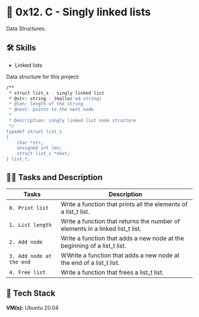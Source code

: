 # 🦾 0x12. C - Singly linked lists

Data Structures.

## 🛠 Skills
- Linked lists

Data structure for this project:

```bash
/**
 * struct list_s - singly linked list
 * @str: string - (malloc'ed string)
 * @len: length of the string
 * @next: points to the next node
 *
 * Description: singly linked list node structure
 */
typedef struct list_s
{
    char *str;
    unsigned int len;
    struct list_s *next;
} list_t;
```

## 👨‍💻 Tasks and Description
| Tasks             | Description                                                                |
| ----------------- | ------------------------------------------------------------------ |
| `0. Print list` | Write a function that prints all the elements of a list_t list. |
| `1. List length` | Write a function that returns the number of elements in a linked list_t list. |
| `2. Add node` | Write a function that adds a new node at the beginning of a list_t list. |
| `3. Add node at the end` | WWrite a function that adds a new node at the end of a list_t list. |
| `4. Free list` | Write a function that frees a list_t list. |

## 🚀 Tech Stack

**VM(s):** Ubuntu 20.04
